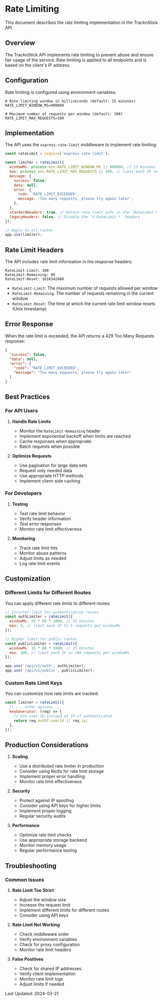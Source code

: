 # Rate Limiting

This document describes the rate limiting implementation in the TracknStick API.

## Overview

The TracknStick API implements rate limiting to prevent abuse and ensure fair usage of the service. Rate limiting is applied to all endpoints and is based on the client's IP address.

## Configuration

Rate limiting is configured using environment variables:

```env
# Rate limiting window in milliseconds (default: 15 minutes)
RATE_LIMIT_WINDOW_MS=900000

# Maximum number of requests per window (default: 100)
RATE_LIMIT_MAX_REQUESTS=100
```

## Implementation

The API uses the `express-rate-limit` middleware to implement rate limiting:

```javascript
const rateLimit = require('express-rate-limit');

const limiter = rateLimit({
  windowMs: process.env.RATE_LIMIT_WINDOW_MS || 900000, // 15 minutes
  max: process.env.RATE_LIMIT_MAX_REQUESTS || 100, // limit each IP to 100 requests per windowMs
  message: {
    success: false,
    data: null,
    error: {
      code: 'RATE_LIMIT_EXCEEDED',
      message: 'Too many requests, please try again later',
    },
  },
  standardHeaders: true, // Return rate limit info in the `RateLimit-*` headers
  legacyHeaders: false, // Disable the `X-RateLimit-*` headers
});

// Apply to all routes
app.use(limiter);
```

## Rate Limit Headers

The API includes rate limit information in the response headers:

```
RateLimit-Limit: 100
RateLimit-Remaining: 99
RateLimit-Reset: 1616342400
```

- `RateLimit-Limit`: The maximum number of requests allowed per window
- `RateLimit-Remaining`: The number of requests remaining in the current window
- `RateLimit-Reset`: The time at which the current rate limit window resets (Unix timestamp)

## Error Response

When the rate limit is exceeded, the API returns a 429 Too Many Requests response:

```json
{
  "success": false,
  "data": null,
  "error": {
    "code": "RATE_LIMIT_EXCEEDED",
    "message": "Too many requests, please try again later"
  }
}
```

## Best Practices

### For API Users

1. **Handle Rate Limits**

   - Monitor the `RateLimit-Remaining` header
   - Implement exponential backoff when limits are reached
   - Cache responses when appropriate
   - Batch requests when possible

2. **Optimize Requests**
   - Use pagination for large data sets
   - Request only needed data
   - Use appropriate HTTP methods
   - Implement client-side caching

### For Developers

1. **Testing**

   - Test rate limit behavior
   - Verify header information
   - Test error responses
   - Monitor rate limit effectiveness

2. **Monitoring**
   - Track rate limit hits
   - Monitor abuse patterns
   - Adjust limits as needed
   - Log rate limit events

## Customization

### Different Limits for Different Routes

You can apply different rate limits to different routes:

```javascript
// Stricter limit for authentication routes
const authLimiter = rateLimit({
  windowMs: 15 * 60 * 1000, // 15 minutes
  max: 5, // limit each IP to 5 requests per windowMs
});

// Higher limit for public routes
const publicLimiter = rateLimit({
  windowMs: 15 * 60 * 1000, // 15 minutes
  max: 200, // limit each IP to 200 requests per windowMs
});

app.use('/api/v1/auth', authLimiter);
app.use('/api/v1/public', publicLimiter);
```

### Custom Rate Limit Keys

You can customize how rate limits are tracked:

```javascript
const limiter = rateLimit({
  // ... other options ...
  keyGenerator: (req) => {
    // Use user ID instead of IP if authenticated
    return req.auth?.userId || req.ip;
  },
});
```

## Production Considerations

1. **Scaling**

   - Use a distributed rate limiter in production
   - Consider using Redis for rate limit storage
   - Implement proper error handling
   - Monitor rate limit effectiveness

2. **Security**

   - Protect against IP spoofing
   - Consider using API keys for higher limits
   - Implement proper logging
   - Regular security audits

3. **Performance**
   - Optimize rate limit checks
   - Use appropriate storage backend
   - Monitor memory usage
   - Regular performance testing

## Troubleshooting

### Common Issues

1. **Rate Limit Too Strict**

   - Adjust the window size
   - Increase the request limit
   - Implement different limits for different routes
   - Consider using API keys

2. **Rate Limit Not Working**

   - Check middleware order
   - Verify environment variables
   - Check for proxy configuration
   - Monitor rate limit headers

3. **False Positives**
   - Check for shared IP addresses
   - Verify client implementation
   - Monitor rate limit logs
   - Adjust limits if needed

Last Updated: 2024-03-21
